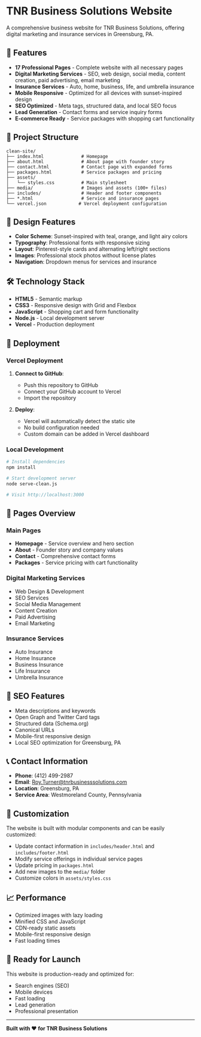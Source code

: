 # TNR Business Solutions Website

A comprehensive business website for TNR Business Solutions, offering digital marketing and insurance services in Greensburg, PA.

## 🚀 Features

- **17 Professional Pages** - Complete website with all necessary pages
- **Digital Marketing Services** - SEO, web design, social media, content creation, paid advertising, email marketing
- **Insurance Services** - Auto, home, business, life, and umbrella insurance
- **Mobile Responsive** - Optimized for all devices with sunset-inspired design
- **SEO Optimized** - Meta tags, structured data, and local SEO focus
- **Lead Generation** - Contact forms and service inquiry forms
- **E-commerce Ready** - Service packages with shopping cart functionality

## 📁 Project Structure

```
clean-site/
├── index.html              # Homepage
├── about.html              # About page with founder story
├── contact.html            # Contact page with expanded forms
├── packages.html           # Service packages and pricing
├── assets/
│   └── styles.css          # Main stylesheet
├── media/                  # Images and assets (100+ files)
├── includes/               # Header and footer components
├── *.html                  # Service and insurance pages
└── vercel.json            # Vercel deployment configuration
```

## 🎨 Design Features

- **Color Scheme**: Sunset-inspired with teal, orange, and light airy colors
- **Typography**: Professional fonts with responsive sizing
- **Layout**: Pinterest-style cards and alternating left/right sections
- **Images**: Professional stock photos without license plates
- **Navigation**: Dropdown menus for services and insurance

## 🛠️ Technology Stack

- **HTML5** - Semantic markup
- **CSS3** - Responsive design with Grid and Flexbox
- **JavaScript** - Shopping cart and form functionality
- **Node.js** - Local development server
- **Vercel** - Production deployment

## 🚀 Deployment

### Vercel Deployment

1. **Connect to GitHub**:
   - Push this repository to GitHub
   - Connect your GitHub account to Vercel
   - Import the repository

2. **Deploy**:
   - Vercel will automatically detect the static site
   - No build configuration needed
   - Custom domain can be added in Vercel dashboard

### Local Development

```bash
# Install dependencies
npm install

# Start development server
node serve-clean.js

# Visit http://localhost:3000
```

## 📱 Pages Overview

### Main Pages
- **Homepage** - Service overview and hero section
- **About** - Founder story and company values
- **Contact** - Comprehensive contact forms
- **Packages** - Service pricing with cart functionality

### Digital Marketing Services
- Web Design & Development
- SEO Services
- Social Media Management
- Content Creation
- Paid Advertising
- Email Marketing

### Insurance Services
- Auto Insurance
- Home Insurance
- Business Insurance
- Life Insurance
- Umbrella Insurance

## 🎯 SEO Features

- Meta descriptions and keywords
- Open Graph and Twitter Card tags
- Structured data (Schema.org)
- Canonical URLs
- Mobile-first responsive design
- Local SEO optimization for Greensburg, PA

## 📞 Contact Information

- **Phone**: (412) 499-2987
- **Email**: Roy.Turner@tnrbusinesssolutions.com
- **Location**: Greensburg, PA
- **Service Area**: Westmoreland County, Pennsylvania

## 🔧 Customization

The website is built with modular components and can be easily customized:

- Update contact information in `includes/header.html` and `includes/footer.html`
- Modify service offerings in individual service pages
- Update pricing in `packages.html`
- Add new images to the `media/` folder
- Customize colors in `assets/styles.css`

## 📈 Performance

- Optimized images with lazy loading
- Minified CSS and JavaScript
- CDN-ready static assets
- Mobile-first responsive design
- Fast loading times

## 🚀 Ready for Launch

This website is production-ready and optimized for:
- Search engines (SEO)
- Mobile devices
- Fast loading
- Lead generation
- Professional presentation

---

**Built with ❤️ for TNR Business Solutions**
